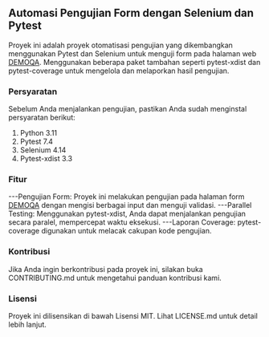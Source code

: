## Automasi Pengujian Form dengan Selenium dan Pytest

Proyek ini adalah proyek otomatisasi pengujian yang dikembangkan menggunakan Pytest dan Selenium untuk menguji form pada halaman web [DEMOQA](https://demoqa.com/automation-practice-form. "Kunjungi DEMOQA"). Menggunakan beberapa paket tambahan seperti pytest-xdist dan pytest-coverage untuk mengelola dan melaporkan hasil pengujian.

### Persyaratan
Sebelum Anda menjalankan pengujian, pastikan Anda sudah menginstal persyaratan berikut:

1. Python 3.11
2. Pytest 7.4
3. Selenium 4.14
4. Pytest-xdist 3.3

   
### Fitur
---Pengujian Form: Proyek ini melakukan pengujian pada halaman form [DEMOQA](https://demoqa.com/automation-practice-form. "Kunjungi DEMOQA") dengan mengisi berbagai input dan menguji validasi.
---Parallel Testing: Menggunakan pytest-xdist, Anda dapat menjalankan pengujian secara paralel, mempercepat waktu eksekusi.
---Laporan Coverage: pytest-coverage digunakan untuk melacak cakupan kode pengujian.

### Kontribusi
Jika Anda ingin berkontribusi pada proyek ini, silakan buka CONTRIBUTING.md untuk mengetahui panduan kontribusi kami.

### Lisensi
Proyek ini dilisensikan di bawah Lisensi MIT. Lihat LICENSE.md untuk detail lebih lanjut.
